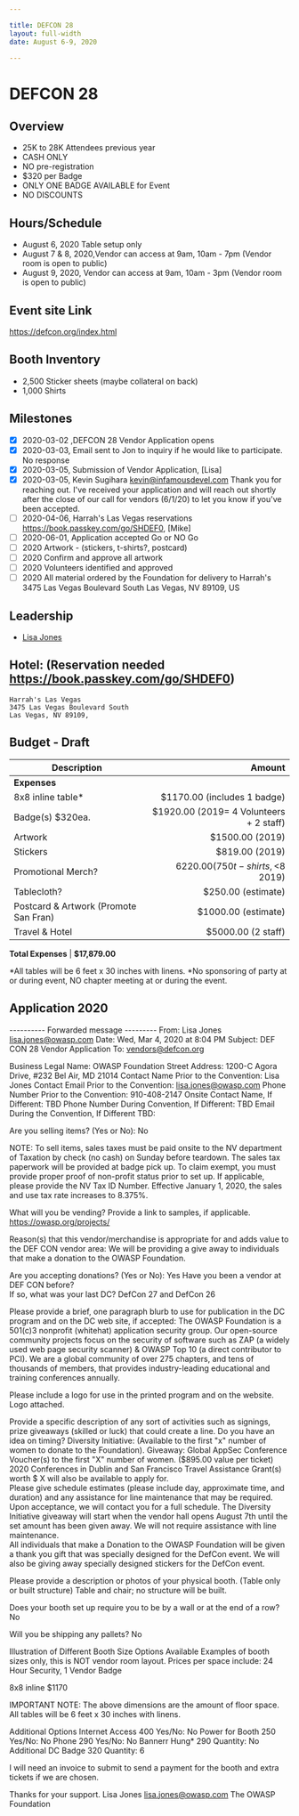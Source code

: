 ```yaml
---

title: DEFCON 28
layout: full-width
date: August 6-9, 2020

---
```

# DEFCON 28

## Overview
- 25K to 28K Attendees previous year
- CASH ONLY
- NO pre-registration
- $320 per Badge 
- ONLY ONE BADGE AVAILABLE for Event
- NO DISCOUNTS

## Hours/Schedule
- August 6, 2020 Table setup only
- August 7 & 8, 2020,Vendor can access at 9am, 10am - 7pm (Vendor room is open to public)
- August 9, 2020, Vendor can access at 9am,  10am - 3pm (Vendor room is open to public)


## Event site Link

https://defcon.org/index.html

## Booth Inventory
- 2,500 Sticker sheets (maybe collateral on back)
- 1,000 Shirts

## Milestones

- [X] 2020-03-02 ,DEFCON 28 Vendor Application opens
- [X] 2020-03-03, Email sent to Jon to inquiry if he would like to participate. No response
- [X] 2020-03-05, Submission of Vendor Application, [Lisa]
- [X] 2020-03-05, Kevin Sugihara <kevin@infamousdevel.com> Thank you for reaching out. I've received your application and will      reach out shortly after the close of our call for vendors (6/1/20) to let you know if you've been accepted.
- [ ] 2020-04-06, Harrah's Las Vegas reservations https://book.passkey.com/go/SHDEF0, [Mike]
- [ ] 2020-06-01, Application accepted Go or NO Go 
- [ ] 2020 Artwork - (stickers, t-shirts?, postcard) 
- [ ] 2020 Confirm and approve all artwork 
- [ ] 2020 Volunteers identified and approved
- [ ] 2020 All material ordered by the Foundation for delivery to Harrah's 3475 Las Vegas Boulevard South Las Vegas, NV 89109, US

## Leadership

* [Lisa Jones](mailto:lisa.jones@owasp.com?subject=DEFCON%20Project)

## Hotel: (Reservation needed https://book.passkey.com/go/SHDEF0)
```
Harrah's Las Vegas
3475 Las Vegas Boulevard South
Las Vegas, NV 89109, 
```

## Budget - Draft

Description                              | Amount
--------------                           | ----:
**Expenses**                             | 
8x8 inline table*                        | $1170.00 (includes 1 badge)
Badge(s) $320ea.                         | $1920.00 (2019= 4 Volunteers + 2 staff)
Artwork                                  | $1500.00 (2019)
Stickers                                 | $819.00 (2019)
Promotional Merch?                       | $6220.00 (750 t-shirts, <$8 2019)
Tablecloth?                              | $250.00 (estimate)
Postcard & Artwork (Promote San Fran)    | $1000.00 (estimate)
Travel & Hotel                           | $5000.00 (2 staff)


**Total Expenses**    | **$17,879.00**

*All tables will be 6 feet x 30 inches with linens.
*No sponsoring of party at or during event, NO chapter meeting at or during the event.


## Application 2020

---------- Forwarded message ---------
From: Lisa Jones <lisa.jones@owasp.com>
Date: Wed, Mar 4, 2020 at 8:04 PM
Subject: DEF CON 28 Vendor Application
To: <vendors@defcon.org>


Business Legal Name: OWASP Foundation
Street Address:  1200-C Agora Drive, #232 Bel Air, MD 21014
Contact Name Prior to the Convention: Lisa Jones 
Contact Email Prior to the Convention: lisa.jones@owasp.com
Phone Number Prior to the Convention: 910-408-2147
Onsite Contact Name, If Different: TBD
Phone Number During Convention, If Different: TBD
Email During the Convention, If Different TBD:

Are you selling items? (Yes or No): No

NOTE: To sell items, sales taxes must be paid onsite to the NV department of Taxation by check (no cash) on Sunday before teardown. The sales tax paperwork will be provided at badge pick up. To claim exempt, you must provide proper proof of non-profit status prior to set up. If applicable, please provide the NV Tax ID Number. Effective January 1, 2020, the sales and use tax rate increases to 8.375%.

What will you be vending? Provide a link to samples, if applicable.
https://owasp.org/projects/

Reason(s) that this vendor/merchandise is appropriate for and adds value to the DEF CON vendor area: We will be providing a give away to individuals that make a donation to the OWASP Foundation.

Are you accepting donations? (Yes or No): Yes
Have you been a vendor at DEF CON before?  
If so, what was your last DC? DefCon 27 and DefCon 26

Please provide a brief, one paragraph blurb to use for publication in the DC program and on the DC web site, if accepted:
The OWASP Foundation is a 501(c)3 nonprofit (whitehat) application security group. Our open-source community projects focus on the security of software such as ZAP (a widely used web page security scanner) & OWASP Top 10 (a direct contributor to PCI). We are a global community of over 275 chapters, and tens of thousands of members, that provides industry-leading educational and training conferences annually.  

Please include a logo for use in the printed program and on the website.  Logo attached.

Provide a specific description of any sort of activities such as signings, prize giveaways (skilled or luck) that could create a line. Do you have an idea on timing? 
Diversity Initiative: (Available to the first "x" number of women to donate to the Foundation).
Giveaway: 
Global AppSec Conference Voucher(s) to the first "X" number of women. ($895.00 value per ticket) 2020 Conferences in Dublin and San Francisco
Travel Assistance Grant(s) worth $ X will also be available to apply for.  
Please give schedule estimates (please include day, approximate time, and duration) and any assistance for line maintenance that may be required. Upon acceptance, we will contact you for a full schedule.  The Diversity Initiative giveaway will start when the vendor hall opens August 7th until the set amount has been given away.  We will not require assistance with line maintenance.  
All individuals that make a Donation to the OWASP Foundation will be given a thank you gift that was specially designed for the DefCon event.  We will also be giving away specially designed stickers for the DefCon event.

Please provide a description or photos of your physical booth. (Table only or built structure) Table and chair; no structure will be built.


Does your booth set up require you to be by a wall or at the end of a row? No

Will you be shipping any pallets? No

Illustration of Different Booth Size Options Available
Examples of booth sizes only, this is NOT vendor room layout.
Prices per space include: 24 Hour Security, 1 Vendor Badge

8x8 inline $1170

IMPORTANT NOTE: The above dimensions are the amount of floor space.
All tables will be 6 feet x 30 inches with linens.

Additional Options
Internet Access 400 Yes/No: No
Power for Booth 250 Yes/No: No
Phone 290 Yes/No: No
Bannerr Hung* 290 Quantity: No
Additional DC Badge 320 Quantity: 6

I will need an invoice to submit to send a payment for the booth and extra tickets if we are chosen.

Thanks for your support. 
Lisa Jones
lisa.jones@owasp.com
The OWASP Foundation
